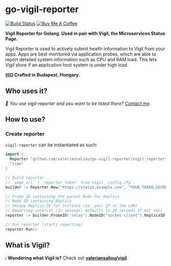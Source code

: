 # go-vigil-reporter

[![Build Status](https://img.shields.io/travis/valeriansaliou/go-vigil-reporter/master.svg)](https://travis-ci.org/valeriansaliou/go-vigil-reporter) [![Buy Me A Coffee](https://img.shields.io/badge/buy%20me%20a%20coffee-donate-yellow.svg)](https://www.buymeacoffee.com/valeriansaliou)

**Vigil Reporter for Golang. Used in pair with Vigil, the Microservices Status Page.**

Vigil Reporter is used to actively submit health information to Vigil from your apps. Apps are best monitored via application probes, which are able to report detailed system information such as CPU and RAM load. This lets Vigil show if an application host system is under high load.

**🇭🇺 Crafted in Budapest, Hungary.**

## Who uses it?

_👋 You use vigil-reporter and you want to be listed there? [Contact me](https://valeriansaliou.name/)._

## How to use?

### Create reporter

`vigil-reporter` can be instantiated as such:

```go
import (
  Reporter "github.com/valeriansaliou/go-vigil-reporter/vigil_reporter"
  "time"
)

// Build reporter
// `page_url` + `reporter_token` from Vigil `config.cfg`
builder := Reporter.New("https://status.example.com", "YOUR_TOKEN_SECRET")

// Probe ID containing the parent Node for Replica
// Node ID containing Replica
// Unique Replica ID for instance (ie. your IP on the LAN)
// Reporting interval (in seconds; defaults to 30 seconds if not set)
reporter := builder.ProbeID("relay").NodeID("socket-client").ReplicaID("192.168.1.10").Interval(time.Duration(30 * time.Second)).Build()

// Run reporter (starts reporting)
reporter.Run()
```

## What is Vigil?

ℹ️ **Wondering what Vigil is?** Check out **[valeriansaliou/vigil](https://github.com/valeriansaliou/vigil)**.
